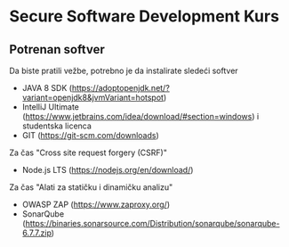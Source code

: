 # Secure Software Development Kurs

## Potrenan softver

Da biste pratili vežbe, potrebno je da instalirate sledeći softver

* JAVA 8 SDK (https://adoptopenjdk.net/?variant=openjdk8&jvmVariant=hotspot)
* IntelliJ Ultimate (https://www.jetbrains.com/idea/download/#section=windows) i studentska licenca
* GIT (https://git-scm.com/downloads)

Za čas "Cross site request forgery (CSRF)"
* Node.js LTS (https://nodejs.org/en/download/)

Za čas "Alati za statičku i dinamičku analizu"
* OWASP ZAP (https://www.zaproxy.org/)
* SonarQube (https://binaries.sonarsource.com/Distribution/sonarqube/sonarqube-6.7.7.zip)
